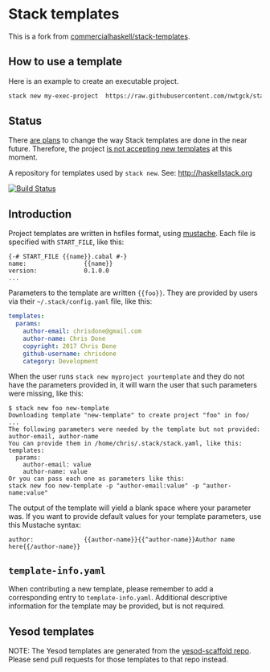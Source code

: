# Stack templates

This is a fork from [commercialhaskell/stack-templates](https://github.com/commercialhaskell/stack-templates).


## How to use a template

Here is an example to create an executable project.

```bash
stack new my-exec-project  https://raw.githubusercontent.com/nwtgck/stack-templates/master/executable.hsfiles
```

## Status

There [are plans] to change the way Stack templates are done in the near
future. Therefore, the project [is not accepting new templates] at this moment.

[are plans]: https://github.com/commercialhaskell/stack/issues/2681
[is not accepting new templates]: https://github.com/commercialhaskell/stack-templates/pull/81#issuecomment-258701968

A repository for templates used by `stack new`. See: http://haskellstack.org

[![Build Status](https://travis-ci.org/commercialhaskell/stack-templates.svg?branch=master)](https://travis-ci.org/commercialhaskell/stack-templates)

## Introduction

Project templates are written in hsfiles format, using [mustache](https://mustache.github.io/mustache.1.html). Each
file is specified with `START_FILE`, like this:

```
{-# START_FILE {{name}}.cabal #-}
name:                {{name}}
version:             0.1.0.0
...
```

Parameters to the template are written `{{foo}}`. They are provided by
users via their `~/.stack/config.yaml` file, like this:

``` yaml
templates:
  params:
    author-email: chrisdone@gmail.com
    author-name: Chris Done
    copyright: 2017 Chris Done
    github-username: chrisdone
    category: Development
```

When the user runs `stack new myproject yourtemplate` and they do not
have the parameters provided in, it will warn the user that such
parameters were missing, like this:

```
$ stack new foo new-template
Downloading template "new-template" to create project "foo" in foo/ ...
The following parameters were needed by the template but not provided: author-email, author-name
You can provide them in /home/chris/.stack/stack.yaml, like this:
templates:
  params:
    author-email: value
    author-name: value
Or you can pass each one as parameters like this:
stack new foo new-template -p "author-email:value" -p "author-name:value"
```

The output of the template will yield a blank space where your
parameter was. If you want to provide default values for your template
parameters, use this Mustache syntax:

```
author:              {{author-name}}{{^author-name}}Author name here{{/author-name}}
```

## `template-info.yaml`

When contributing a new template, please remember to add a corresponding entry
to `template-info.yaml`. Additional descriptive information for the template
may be provided, but is not required.

## Yesod templates

NOTE: The Yesod templates are generated from the
[yesod-scaffold repo](https://github.com/yesodweb/yesod-scaffold). Please
send pull requests for those templates to that repo instead.
